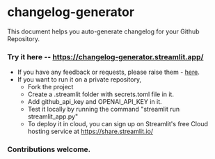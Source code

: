 # changelog-generator

This document helps you auto-generate changelog for your Github Repository.

### Try it here -- https://changelog-generator.streamlit.app/


* If you have any feedback or requests, please raise them - [here](https://github.com/DrDroidLab/changelog-generator/issues).
* If you want to run it on a private repository,
    * Fork the project
    * Create a .streamlit folder with secrets.toml file in it.
    * Add github_api_key and OPENAI_API_KEY in it.
    * Test it locally by running the command "streamlit run streamlit_app.py"
    * To deploy it in cloud, you can sign up on Streamlit's free Cloud hosting service at https://share.streamlit.io/

### Contributions welcome.